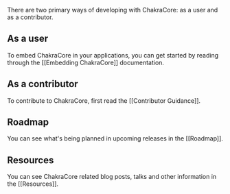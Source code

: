 There are two primary ways of developing with ChakraCore: as a user and as a contributor.  

## As a user

To embed ChakraCore in your applications, you can get started by reading through the [[Embedding ChakraCore]] documentation.

## As a contributor

To contribute to ChakraCore, first read the [[Contributor Guidance]].
## Roadmap

You can see what's being planned in upcoming releases in the [[Roadmap]].

## Resources
You can see ChakraCore related blog posts, talks and other information in the [[Resources]].